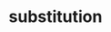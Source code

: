 ---
layout: recommendation
parent: Protein
title: substitution
definition: 
    Substitution: a sequence change where, compared to a reference sequence, <b>one</b> nucleotide is replaced by <b>one</b> other nucleotide.
discussion:
    <a name="polymorphism"></a>Are polymorphisms described like p.45Arg/Ser?: No, all substitutions are described as p.Arg45Ser. In the past, the format p.45Arg/Ser (p.45R/S) has been used to describe "polymorphic" sequence variants. Note that a description should be neutral, simply describe the change, and not include any other information like predicted or known functional consequences.
    Can I describe a TrpSer to CysArg variant as a amino acid substitution (p.TrpSer23CysArg)?: No, this is not allowed. By definition a substitution changes <b>one</b> amino acid into <b>one</b> other amino acid. The change TrpSer to CysArg should be described as p.Trp23_Ser24delinsCysArg, i.e. a deletion/insertion (indel) (<a href='http://varnomen.HGVS.org/recommendations/DNA/variant/indel/'><i>see Deletion-Insertion</i></a>).
---